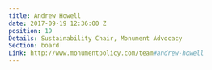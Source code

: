 ```yaml
---
title: Andrew Howell
date: 2017-09-19 12:36:00 Z
position: 19
Details: Sustainability Chair, Monument Advocacy
Section: board
Link: http://www.monumentpolicy.com/team#andrew-howell
---
```


